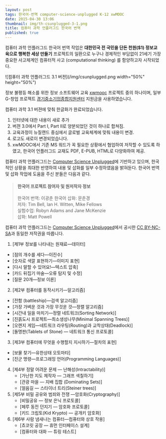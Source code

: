 ```yaml
---
layout: post
tags: 한국어-번역 computer-science-unplugged K-12 xwMOOC
date: 2015-04-30 13:06
thumbnail: img/th-csunplugged-3-1.png
title: 컴퓨터 과학 언플러그드 한국어 번역
published: true
---
```


컴퓨터 과학 언플러그드 한국어 번역 작업은 **대한민국 전 국민을 단돈 천원($1) 정보교육으로 행복한 세상 만들기** 프로젝트의 일환으로 누구나 경제적인 부담없이 21세기 가장 중요한 사고체계인 컴퓨터적 사고 (computational thinking) 를 함양하고자 시작되었다.

![컴퓨터 과학 언플러그드 3.1 버젼](/img/csunplugged.png width="50%" height="50%")

정보 불평등 해소를 위한 정보 소프트웨어 교육 [xwmooc](http://www.xwmooc.net/) 프로젝트 중의 하나이며, 일부 G-창업 프로젝트 [경기중소기업종합지원센터](http://www.egbiz.or.kr/) 지원금을 사용하였습니다.

컴퓨터 과학 3.1 버젼에 맞춰 한글화가 완료되었습니다.

1. 인터넷에 대한 내용이 새로 추가
2. 버젼 3.0에서 Part I, Part II로 양분되었던 것이 하나로 합쳐짐.
3. 교육과정이 뉴질랜드 중심에서 글로벌 교육체계에 맞춰 내용이 변경.
4. 로고도 새로이 변경되었습니다.
5. xwMOOC에서 기존 MS 워드가 꼭 필요한 상황에서 협업하여 저작할 수 있도록 하였고, 한국어 언플러그드 교재도 PDF, E-PUB, HTML로 다양화하여 제공.

컴퓨터 과학 언플러그드는 [Computer Science Unplugged](http://csunplugged.org/)에 기반하고 있으며, 한국적인 상황을 최대한 반영하여 내용 및 삽화를 일부 수정하였음을 밝혀둔다. 한국어 번역 및 삽화 작업에 도움을 주신 분들은 다음과 같다.

> #### 한국어 프로젝트 참여자 및 원저작자 정보
> 
>한국어 번역: 이광춘
>한국어 삽화: 문춘경  
>저자: Tim Bell, Ian H. Witten, Mike Fellows  
>실험수업:  Robyn Adams and Jane McKenzie  
>삽화: Matt Powell

컴퓨터 과학 언플러그드는 [Computer Science Unplugged](http://csunplugged.org/)에서 공시한 [CC BY-NC-SA](http://creativecommons.org/licenses/by-nc-sa/2.0/kr/)과 동일한 저작권을 따릅니다.

1.  [제1부 정보를 나타내는 원재료&mdash;데이터]
   - [점의 개수를 세다&mdash;이진수]
   - [숫자로 색깔 표현하기&mdash;이미지 표현]
   - [다시 말할 수 있어요!&mdash;텍스트 압축]
   - [카드 뒤집기 마술&mdash;오류 탐지 및 수정]
   - [질문 20개&mdash;정보 이론]
2.  [제2부 컴퓨터를 동작시키기&mdash;알고리즘]
   - [전함 (battleship)&mdash;검색 알고리즘]
   - [가장 가벼운 것과 가장 무것운 것&mdash;정렬 알고리즘]
   - [시간내 일을 마치기&mdash;정렬 네트워크(Sorting Network)]
   - [진흙도시 프로젝트&mdash;최소생성나무(Minimal Spanning Trees)]
   - [오렌지 게임&mdash;네트워크 라우팅(Routing)과 교착상태(Deadlock)]
   - [돌명판(Tablets of Stone) &mdash; 네트워크 통신 프로토콜]
3.  [제3부 컴퓨터에 무엇을 수행할지 지시하기&mdash;절차의 표현]
   - [보물 찾기&mdash;유한상태 오토마타]
   - [진군 명령&mdash;프로그래밍 언어(Programming Languages)]
4. [제4부 정말 어려운 문제 &mdash; 난해성(Intractability)]
   -  [가난한 지도 제작자 &mdash; 그래프 색칠하기]
   -  [관광 마을 &mdash; 지배 집합 (Dominating Sets)]
   -  [얼음길 &mdash; 스타이너 트리(Steiner trees)]
5. [제5부 비밀 공유와 범죄와 전쟁 &mdash;암호화(Cryptography)]
   - [비밀공유 &mdash; 정보 은닉 프로토콜]
   - [페루 동전 던지기 &mdash; 암호화 프로토콜]
   - [키드 크립토(Kid Krypto) &mdash; 공개키 암호화]
6. [제6부 사람 냄새나는 컴퓨터&mdash;컴퓨터와 상호 작용]
   - [쵸코릿 공장 &mdash; 휴먼 인터페이스 설계]
   - [컴퓨터와 대화 &mdash; 튜링 테스트]
